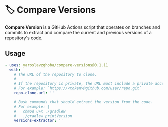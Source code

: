 # 🏷️ Compare Versions

**Compare Version** is a GitHub Actions script that operates on branches and commits to extract and compare the current and previous versions of a repository's code.

## Usage

```yaml
- uses: yaroslavzghoba/compare-versions@0.1.11
  with:
    # The URL of the repository to clone.
    #
    # If the repository is private, the URL must include a private access token.
    # For example: `https://<token>@github.com/user/repo.git`
    repo-clone-url: ''

    # Bash commands that should extract the version from the code.
    # For example: |
    #   chmod u+x ./gradlew
    #   ./gradlew printVersion
    versions-extractor: ''
```